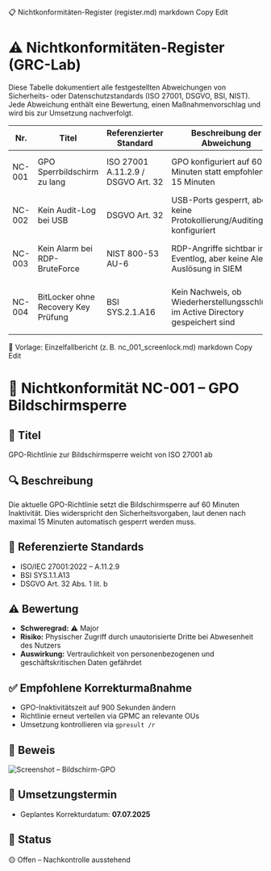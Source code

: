 📋 Nichtkonformitäten-Register (register.md)
markdown
Copy
Edit
# ⚠️ Nichtkonformitäten-Register (GRC-Lab)

Diese Tabelle dokumentiert alle festgestellten Abweichungen von Sicherheits- oder Datenschutzstandards (ISO 27001, DSGVO, BSI, NIST). Jede Abweichung enthält eine Bewertung, einen Maßnahmenvorschlag und wird bis zur Umsetzung nachverfolgt.

| Nr.     | Titel                               | Referenzierter Standard        | Beschreibung der Abweichung                                                                   | Schweregrad | Maßnahme / Recommendation                                     | Status | Nachweis / Beweis |
|---------|-------------------------------------|--------------------------------|-----------------------------------------------------------------------------------------------|-------------|----------------------------------------------------------------|--------|-------------------|
| NC-001  | GPO Sperrbildschirm zu lang         | ISO 27001 A.11.2.9 / DSGVO Art. 32 | GPO konfiguriert auf 60 Minuten statt empfohlener 15 Minuten                                   | ⚠️ Major    | GPO auf 900 Sek. setzen, OU-Verteilung aktualisieren           | Offen  | [📸 Screenshot](../screenshots/non_conformities/screen_lock_900.PNG) |
| NC-002  | Kein Audit-Log bei USB              | DSGVO Art. 32                  | USB-Ports gesperrt, aber keine Protokollierung/Auditing konfiguriert                         | ⚠️ Minor    | „Removable Storage Access“ Logging aktivieren                  | Offen  | [📸 Screenshot](../screenshots/non_conformities/usb_logging_missing.PNG) |
| NC-003  | Kein Alarm bei RDP-BruteForce       | NIST 800-53 AU-6               | RDP-Angriffe sichtbar in Eventlog, aber keine Alert-Auslösung in SIEM                         | ⚠️ Major    | Wazuh-Regeln zur RDP-Erkennung und Alerting aktivieren         | Offen  | –                 |
| NC-004  | BitLocker ohne Recovery Key Prüfung | BSI SYS.2.1.A16                | Kein Nachweis, ob Wiederherstellungsschlüssel im Active Directory gespeichert sind           | ⚠️ Major    | PowerShell-Skript zur Key-Überprüfung entwickeln & dokumentieren | Offen  | –                 |
🧪 Vorlage: Einzelfallbericht (z. B. nc_001_screenlock.md)
markdown
Copy
Edit
# 🚨 Nichtkonformität NC-001 – GPO Bildschirmsperre

## 🧾 Titel
GPO-Richtlinie zur Bildschirmsperre weicht von ISO 27001 ab

## 🔍 Beschreibung
Die aktuelle GPO-Richtlinie setzt die Bildschirmsperre auf 60 Minuten Inaktivität. Dies widerspricht den Sicherheitsvorgaben, laut denen nach maximal 15 Minuten automatisch gesperrt werden muss.

## 🧩 Referenzierte Standards
- ISO/IEC 27001:2022 – A.11.2.9
- BSI SYS.1.1.A13
- DSGVO Art. 32 Abs. 1 lit. b

## ⚠️ Bewertung
- **Schweregrad:** ⚠️ Major  
- **Risiko:** Physischer Zugriff durch unautorisierte Dritte bei Abwesenheit des Nutzers  
- **Auswirkung:** Vertraulichkeit von personenbezogenen und geschäftskritischen Daten gefährdet

## ✅ Empfohlene Korrekturmaßnahme
- GPO-Inaktivitätszeit auf 900 Sekunden ändern  
- Richtlinie erneut verteilen via GPMC an relevante OUs  
- Umsetzung kontrollieren via `gpresult /r`

## 📸 Beweis
![Screenshot – Bildschirm-GPO](../screenshots/non_conformities/screen_lock_900.PNG)

## 📆 Umsetzungstermin
- Geplantes Korrekturdatum: **07.07.2025**

## 🔁 Status
🟡 Offen – Nachkontrolle ausstehend
